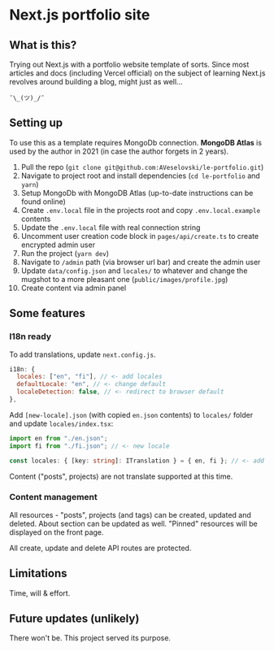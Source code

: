 # Next.js portfolio site

## What is this?

Trying out Next.js with a portfolio website template of sorts. Since most articles and docs (including Vercel official) on the subject of learning Next.js revolves around building a blog, might just as well...

`¯\_(ツ)_/¯`

## Setting up

To use this as a template requires MongoDb connection. **MongoDB Atlas** is used by the author in 2021 (in case the author forgets in 2 years).

1. Pull the repo (`git clone git@github.com:AVeselovski/le-portfolio.git`)
2. Navigate to project root and install dependencies (`cd le-portfolio` and `yarn`)
3. Setup MongoDb with MongoDB Atlas (up-to-date instructions can be found online)
4. Create `.env.local` file in the projects root and copy `.env.local.example` contents
5. Update the `.env.local` file with real connection string
6. Uncomment user creation code block in `pages/api/create.ts` to create encrypted admin user
7. Run the project (`yarn dev`)
8. Navigate to `/admin` path (via browser url bar) and create the admin user
9. Update `data/config.json` and `locales/` to whatever and change the mugshot to a more pleasant one (`public/images/profile.jpg`)
10. Create content via admin panel

## Some features

### I18n ready

To add translations, update `next.config.js`.

```js
i18n: {
  locales: ["en", "fi"], // <- add locales
  defaultLocale: "en", // <- change default
  localeDetection: false, // <- redirect to browser default
},
```

Add `[new-locale].json` (with copied `en.json` contents) to `locales/` folder and update `locales/index.tsx`:

```ts
import en from "./en.json";
import fi from "./fi.json"; // <- new locale

const locales: { [key: string]: ITranslation } = { en, fi }; // <- add here
```

Content ("posts", projects) are not translate supported at this time.

### Content management

All resources - "posts", projects (and tags) can be created, updated and deleted. About section can be updated as well. "Pinned" resources will be displayed on the front page.

All create, update and delete API routes are protected.

## Limitations

Time, will & effort.

## Future updates (unlikely)

There won't be. This project served its purpose.
